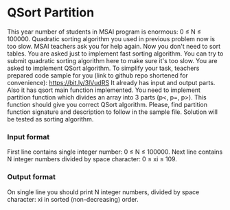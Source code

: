 # QSort Partition

This year number of students in MSAI program is enormous: 0 ≤ N ≤ 100000. Quadratic sorting algorithm you used in previous problem now is too slow. MSAI teachers ask you for help again. Now you don't need to sort tables. You are asked just to implement fast sorting algorithm.
You can try to submit quadratic sorting algorithm here to make sure it's too slow.
You are asked to implement QSort algorithm. To simplify your task, teachers prepared code sample for you (link to github repo shortened for convenience): https://bit.ly/3lVudRS
It already has input and output parts. Also it has qsort main function implemented. You need to implement partition function which divides an array into 3 parts (p<, p=, p>). This function should give you correct QSort algorithm.
Please, find partition function signature and description to follow in the sample file.
Solution will be tested as sorting algorithm.

### Input format

First line contains single integer number: 0 ≤ N ≤ 100000. Next line contains N integer numbers divided by space character: 0 ≤ xi ≤ 109.

### Output format

On single line you should print N integer numbers, divided by space character: xi in sorted (non-decreasing) order.
